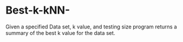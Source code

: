 # Best-k-kNN-
Given a specified Data set, k value, and testing size program returns a summary of the best k value for the data set.
